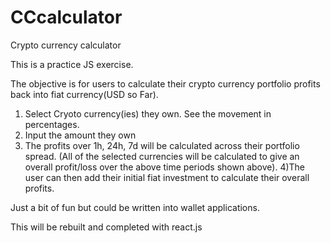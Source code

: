 # CCcalculator
Crypto currency calculator

This is a practice JS exercise.

The objective is for users to calculate their crypto currency portfolio profits back into fiat currency(USD so Far).

1) Select Cryoto currency(ies) they own. See the movement in percentages.
2) Input the amount they own
3) The profits over 1h, 24h, 7d will be calculated across their portfolio spread.
(All of the selected currencies will be calculated to give an overall profit/loss over the above time periods shown above).
4)The user can then add their initial fiat investment to calculate their overall profits.

Just a bit of fun but could be written into wallet applications.

This will be rebuilt and completed with react.js
